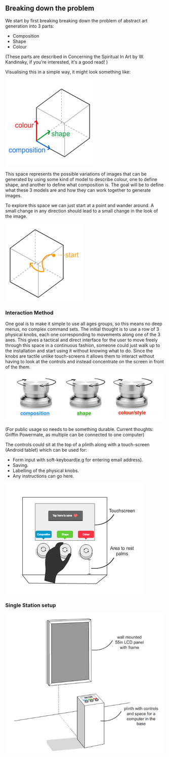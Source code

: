 ## Breaking down the problem

We start by first breaking breaking down the problem of abstract art generation into 3 parts:
* Composition
* Shape
* Colour

(These parts are described in Concerning the Spiritual In Art by W. Kandinsky, if you're interested, it's a good read! )

Visualising this in a simple way, it might look something like:

![searchspace1](../project_images/overview_searchspace1.png?raw=true "image")

This space represents the possible variations of images that can be generated by using some kind of model to describe colour, one to define shape, and another to define what composition is.  The goal will be to define what these 3 models are and how they can work together to generate images.

To explore this space we can just start at a point and wander around. A small change in any direction should lead to a small change in the look of the image. 

![searchspace1](../project_images/overview_searchspace2.png?raw=true "image")

### Interaction Method

One goal is to make it simple to use all ages groups, so this means no deep menus, no complex command sets. The initial thought is to use a row of 3 physical knobs, each one corresponding to movements along one of the 3 axes. This gives a tactical and direct interface for the user to move freely through this space in a continuous fashion, someone could just walk up to the installation and start using it without knowing what to do. Since the knobs are tactile unlike touch-screens it allows them to interact without having to look at the controls and instead concentrate on the screen in front of the them.

![searchspace1](../project_images/overview_knobs.png?raw=true "image")

(For public usage so needs to be something durable. Current thoughts: Griffin Powermate, as multiple can be connected to one computer)

The controls could sit at the top of a plinth along with a touch-screen (Android tablet) which can be used for:

* Form input with soft-keyboard(e.g for entering email address).
* Saving.
* Labelling of the physical knobs.  
* Any instructions can go here.

![searchspace1](../project_images/overview_control.png?raw=true "image")

### Single Station setup

![searchspace1](../project_images/overview_station.png?raw=true "image")
